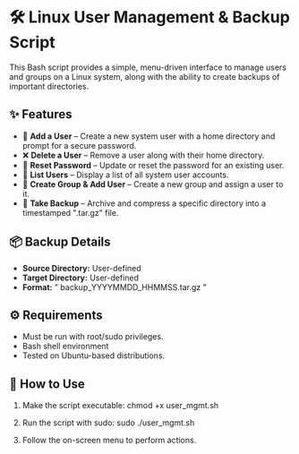 # 🛠️ Linux User Management & Backup Script

This Bash script provides a simple, menu-driven interface to manage users and groups on a Linux system, along with the ability to create backups of important directories.

## ✨ Features

- 👤 **Add a User** – Create a new system user with a home directory and prompt for a secure password.
- ❌ **Delete a User** – Remove a user along with their home directory.
- 🔑 **Reset Password** – Update or reset the password for an existing user.
- 📜 **List Users** – Display a list of all system user accounts.
- 👥 **Create Group & Add User** – Create a new group and assign a user to it.
- 💾 **Take Backup** – Archive and compress a specific directory into a timestamped ".tar.gz" file.

## 📦 Backup Details

- **Source Directory:** User-defined  
- **Target Directory:** User-defined  
- **Format:** " backup_YYYYMMDD_HHMMSS.tar.gz "

## ⚙️ Requirements

- Must be run with root/sudo privileges.
- Bash shell environment
- Tested on Ubuntu-based distributions.

## 🚀 How to Use

1. Make the script executable:
   chmod +x user_mgmt.sh

2. Run the script with sudo:
   sudo ./user_mgmt.sh

3. Follow the on-screen menu to perform actions.

